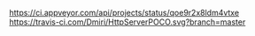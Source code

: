 https://ci.appveyor.com/api/projects/status/qoe9r2x8ldm4vtxe
https://travis-ci.com/Dmiri/HttpServerPOCO.svg?branch=master
